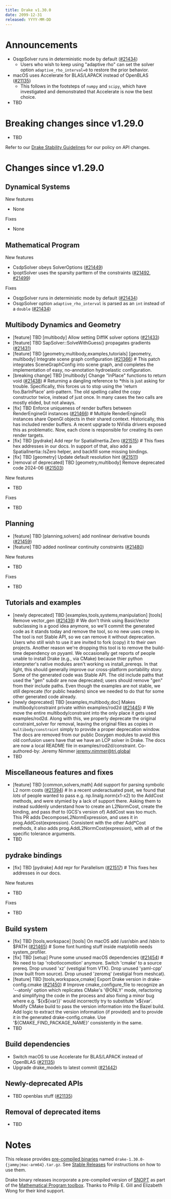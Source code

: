 ```yaml
---
title: Drake v1.30.0
date: 2099-12-31
released: YYYY-MM-DD
---
```


# Announcements

* OsqpSolver runs in deterministic mode by default ([#21434][_#21434])
  * Users who wish to keep using "adaptive rho" can set the solver option
    ``adaptive_rho_interval=0`` to restore the prior behavior.
* macOS uses Accelerate for BLAS/LAPACK instead of OpenBLAS ([#21135][_#21135])
  * This follows in the footsteps of ``numpy`` and ``scipy``, which have
    investigated and demonstrated that Accelerate is now the best choice.
* TBD

# Breaking changes since v1.29.0

* TBD

Refer to our [Drake Stability Guidelines](/stable.html) for our policy
on API changes.

# Changes since v1.29.0

## Dynamical Systems

<!-- <relnotes for systems go here> -->

New features

* None

Fixes

* None

## Mathematical Program

<!-- <relnotes for solvers go here> -->

New features

* CsdpSolver obeys SolverOptions ([#21449][_#21449])
* IpoptSolver uses the sparsity parttern of the constraints ([#21492][_#21492], [#21499][_#21499])

Fixes

* OsqpSolver runs in deterministic mode by default ([#21434][_#21434])
* OsqpSolver option ``adaptive_rho_interval`` is parsed as an ``int`` instead of a ``double``  ([#21434][_#21434])

## Multibody Dynamics and Geometry

<!-- <relnotes for geometry,multibody go here> -->

* [feature] TBD [multibody] Allow setting DiffIK solver options ([#21433][_#21433])
* [feature] TBD SapSolver<AutoDiffXd>::SolveWithGuess() propagates gradients ([#21431][_#21431])
* [feature] TBD [geometry,multibody,examples,tutorials] [geometry, multibody] Integrate scene graph configuration ([#21366][_#21366])  # This patch integrates SceneGraphConfig into scene graph, and completes the implementation of easy, no-annotation hydroelastic configuration.
* [breaking change] TBD [multibody] Change "InPlace" functions to return void ([#21438][_#21438])  # Returning a dangling reference to *this is just asking for trouble. Specifically, this forces us to stop using the 'return foo.BarInPlace' anti-pattern. The old spelling called the copy constructor twice, instead of just once. In many cases the two calls are mostly elided, but not always.
* [fix] TBD Enforce uniqueness of render buffers between RenderEngineGl instances ([#21466][_#21466])  # Multiple RenderEngineGl instances share OpenGl objects in their shared context. Historically, this has included render buffers. A recent upgrade to NVidia drivers exposed this as problematic. Now, each clone is responsible for creating its own render targets.
* [fix] TBD [pydrake] Add repr for SpatialInertia.Zero ([#21515][_#21515])  # This fixes hex addresses in our docs. In support of that, also add a SpatialInertia::IsZero helper, and backfill some missing bindings.
* [fix] TBD [geometry] Update default resolution hint ([#21511][_#21511])
* [removal of deprecated] TBD [geometry,multibody] Remove deprecated code 2024-06 ([#21503][_#21503])

New features

* TBD

Fixes

* TBD

## Planning

<!-- <relnotes for planning go here> -->

* [feature] TBD [planning,solvers] add nonlinear derivative bounds ([#21459][_#21459])
* [feature] TBD added nonlinear continuity constraints ([#21480][_#21480])

New features

* TBD

Fixes

* TBD

## Tutorials and examples

<!-- <relnotes for examples,tutorials go here> -->

* [newly deprecated] TBD [examples,tools,systems,manipulation] [tools] Remove vector_gen ([#21439][_#21439])  # We don't think using BasicVector subclassing is a good idea anymore, so we'll commit the generated code as it stands today and remove the tool, so no new uses creep in. The tool is not Stable API, so we can remove it without deprecation. Users who still wish to use it are invited to fork (copy) it to their own projects. Another reason we're dropping this tool is to remove the build-time dependency on pyyaml. We occasionally get reports of people unable to install Drake (e.g., via CMake) because thier python interpreter's native modules aren't working vs install_prereqs. In that light, this should generally improve our cross-platform portability story. Some of the generated code was Stable API. The old include paths that used the "gen" subdir are now deprecated; users should remove "gen" from their include paths. Even though the examples are not stable, we still deprecate (for public headers) since we needed to do that for some other generated code already.
* [newly deprecated] TBD [examples,multibody,doc] Makes multibody/constraint private within examples/rod2d ([#21445][_#21445])  # We move the entire multibody/constraint into the only place it gets used examples/rod2d. Along with this, we properly deprecate the original constraint_solver for removal, leaving the original files as copies in `multibody/constraint` simply to provide a proper deprecation window. The docs are removed from our public Doxygen modules to avoid this old confusion users have that we have an LCP solver in Drake. The docs are now a local README file in examples/rod2d/constraint. Co-authored-by: Jeremy Nimmer <jeremy.nimmer@tri.global>
* TBD

## Miscellaneous features and fixes

<!-- <relnotes for common,math,lcm,lcmtypes,manipulation,perception,visualization go here> -->

* [feature] TBD [common,solvers,math] Add support for parsing symbolic L2 norm costs ([#21394][_#21394])  # In a recent underactuated pset, we found that *lots* of people wanted to pass e.g. np.linalg.norm(x1-x2) to the AddCost methods, and were stymied by a lack of support there. Asking them to instead suddenly understand how to create an L2NormCost, create the binding, and pass _that_ to (GCS's version of) AddCost was too much. This PR adds DecomposeL2NormExpression, and uses it in prog.AddCost(expression). Consistent with the other Add*Cost methods, it also adds prog.AddL2NormCost(expression), with all of the specific tolerance arguments.
* TBD

## pydrake bindings

<!-- <relnotes for bindings go here> -->

* [fix] TBD [pydrake] Add repr for Parallelism ([#21517][_#21517])  # This fixes hex addresses in our docs.

New features

* TBD

Fixes

* TBD

## Build system

<!-- <relnotes for cmake,doc,setup,third_party,tools go here> -->

* [fix] TBD [tools,workspace] [tools] On macOS add /usr/sbin and /sbin to $PATH ([#21465][_#21465])  # Some font hunting stuff inside matplotlib needs system_profiler.
* [fix] TBD [setup] Prune some unused macOS dependencies ([#21454][_#21454])  # No need to tap 'robotlocomotion' anymore. Switch 'cmake' to a source prereq. Drop unused 'xz' (vestigial from VTK). Drop unused 'yaml-cpp' (now built from source). Drop unused 'zeromq' (vestigial from meshcat).
* [feature] TBD [tools,workspace,cmake] Export Drake version in drake-config.cmake ([#21450][_#21450])  # Improve cmake_configure_file to recognize an '--atonly' option which replicates CMake's '@ONLY' mode, refactoring and simplifying the code in the process and also fixing a minor bug where e.g. '${x${var}}' would incorrectly try to substitute 'x${var'.  Modify CMake build to pass the version information into the Bazel build. Add logic to extract the version information (if provided) and to provide it in the generated drake-config.cmake. Use '${CMAKE_FIND_PACKAGE_NAME}' consistently in the same.
* TBD

## Build dependencies

<!-- <relnotes for workspace go here> -->

* Switch macOS to use Accelerate for BLAS/LAPACK instead of OpenBLAS ([#21135][_#21135])
* Upgrade drake_models to latest commit ([#21442][_#21442])

## Newly-deprecated APIs

* TBD openblas stuff ([#21135][_#21135])

## Removal of deprecated items

* TBD

# Notes


This release provides [pre-compiled binaries](https://github.com/RobotLocomotion/drake/releases/tag/v1.30.0) named
``drake-1.30.0-{jammy|mac-arm64}.tar.gz``. See [Stable Releases](/from_binary.html#stable-releases) for instructions on how to use them.

Drake binary releases incorporate a pre-compiled version of [SNOPT](https://ccom.ucsd.edu/~optimizers/solvers/snopt/) as part of the
[Mathematical Program toolbox](https://drake.mit.edu/doxygen_cxx/group__solvers.html). Thanks to
Philip E. Gill and Elizabeth Wong for their kind support.

<!-- <begin issue links> -->
[_#21135]: https://github.com/RobotLocomotion/drake/pull/21135
[_#21366]: https://github.com/RobotLocomotion/drake/pull/21366
[_#21394]: https://github.com/RobotLocomotion/drake/pull/21394
[_#21431]: https://github.com/RobotLocomotion/drake/pull/21431
[_#21433]: https://github.com/RobotLocomotion/drake/pull/21433
[_#21434]: https://github.com/RobotLocomotion/drake/pull/21434
[_#21438]: https://github.com/RobotLocomotion/drake/pull/21438
[_#21439]: https://github.com/RobotLocomotion/drake/pull/21439
[_#21442]: https://github.com/RobotLocomotion/drake/pull/21442
[_#21445]: https://github.com/RobotLocomotion/drake/pull/21445
[_#21449]: https://github.com/RobotLocomotion/drake/pull/21449
[_#21450]: https://github.com/RobotLocomotion/drake/pull/21450
[_#21454]: https://github.com/RobotLocomotion/drake/pull/21454
[_#21459]: https://github.com/RobotLocomotion/drake/pull/21459
[_#21465]: https://github.com/RobotLocomotion/drake/pull/21465
[_#21466]: https://github.com/RobotLocomotion/drake/pull/21466
[_#21480]: https://github.com/RobotLocomotion/drake/pull/21480
[_#21492]: https://github.com/RobotLocomotion/drake/pull/21492
[_#21499]: https://github.com/RobotLocomotion/drake/pull/21499
[_#21503]: https://github.com/RobotLocomotion/drake/pull/21503
[_#21511]: https://github.com/RobotLocomotion/drake/pull/21511
[_#21515]: https://github.com/RobotLocomotion/drake/pull/21515
[_#21517]: https://github.com/RobotLocomotion/drake/pull/21517
<!-- <end issue links> -->

<!--
  Current oldest_commit 11b390d7b5697ea91f330bac57f1d98bb7d565de (exclusive).
  Current newest_commit 20d94b05a03cf0db0bc06dd9293de4e209a56e94 (inclusive).
-->
